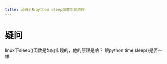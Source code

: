 ```yaml
---
title: 源码分析python sleep函数实现原理
---
```




# 疑问

linux下sleep()函数是如何实现的，他的原理是啥？ 跟python time.sleep()是否一样.
